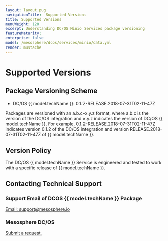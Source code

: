 ```yaml
---
layout: layout.pug
navigationTitle:  Supported Versions
title: Supported Versions
menuWeight: 120
excerpt: Understanding DC/OS Minio Services package versioning
featureMaturity:
enterprise: false
model: /mesosphere/dcos/services/minio/data.yml
render: mustache
---
```


# Supported Versions

## Package Versioning Scheme

- DC/OS {{ model.techName }}: 0.1.2-RELEASE.2018-07-31T02-11-47Z

Packages are versioned with an a.b.c-x.y.z format, where a.b.c is the version of the DC/OS integration and x.y.z indicates the version of DC/OS {{ model.techName }}. For example, 0.1.2-RELEASE.2018-07-31T02-11-47Z indicates version 0.1.2 of the DC/OS integration and version RELEASE.2018-07-31T02-11-47Z of {{ model.techName }}.

## Version Policy

The DC/OS {{ model.techName }} Service is engineered and tested to work with a specific release of {{ model.techName }}.

## Contacting Technical Support

### Support Email of DCOS {{ model.techName }} Package

[Email: support@mesosphere.io](mailto:support@mesosphere.io)

### Mesosphere DC/OS

[Submit a request.](https://support.mesosphere.com/hc/en-us/requests/new)
